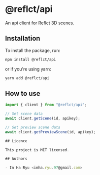 # @reflct/api

An api client for Reflct 3D scenes.

## Installation

To install the package, run:

```bash
npm install @reflct/api
```

or if you're using yarn:

```bash
yarn add @reflct/api
```

## How to use

```js
import { client } from "@reflct/api";

// Get scene data
await client.getScene(id, apikey);

// Get preview scene data
await client.getPreviewScene(id, apikey);

## Licence

This project is MIT licensed.

## Authors

- In Ha Ryu <inha.ryu.97@gmail.com>
```
